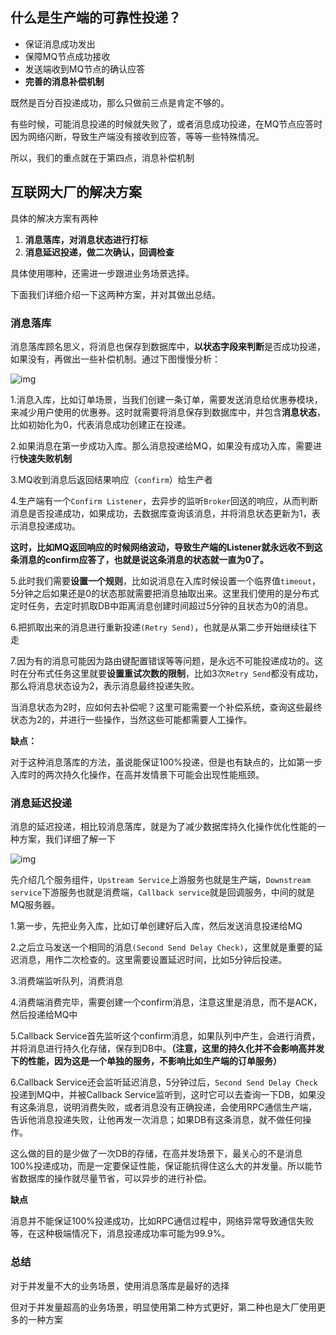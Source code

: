 ## 什么是生产端的可靠性投递？

- 保证消息成功发出
- 保障MQ节点成功接收
- 发送端收到MQ节点的确认应答
- **完善的消息补偿机制**

既然是百分百投递成功，那么只做前三点是肯定不够的。

有些时候，可能消息投递的时候就失败了，或者消息成功投递，在MQ节点应答时因为网络闪断，导致生产端没有接收到应答，等等一些特殊情况。

所以，我们的重点就在于第四点，消息补偿机制

## 互联网大厂的解决方案

具体的解决方案有两种

1. **消息落库，对消息状态进行打标**
2. **消息延迟投递，做二次确认，回调检查**

具体使用哪种，还需进一步跟进业务场景选择。

下面我们详细介绍一下这两种方案，并对其做出总结。

### 消息落库

消息落库顾名思义，将消息也保存到数据库中，**以状态字段来判断**是否成功投递，如果没有，再做出一些补偿机制。通过下图慢慢分析：

![img](../image/14795543-068e2071fe49c204.webp)

1.消息入库，比如订单场景，当我们创建一条订单，需要发送消息给优惠券模块，来减少用户使用的优惠券。这时就需要将消息保存到数据库中，并包含**消息状态**，比如初始化为0，代表消息成功创建正在投递。

2.如果消息在第一步成功入库。那么消息投递给MQ，如果没有成功入库，需要进行**快速失败机制**

3.MQ收到消息后返回结果响应（`confirm`）给生产者

4.生产端有一个`Confirm Listener`，去异步的监听`Broker`回送的响应，从而判断消息是否投递成功，如果成功，去数据库查询该消息，并将消息状态更新为1，表示消息投递成功。

**这时，比如MQ返回响应的时候网络波动，导致生产端的Listener就永远收不到这条消息的confirm应答了，也就是说这条消息的状态就一直为0了。**

5.此时我们需要**设置一个规则**，比如说消息在入库时候设置一个临界值`timeout`，5分钟之后如果还是0的状态那就需要把消息抽取出来。这里我们使用的是分布式定时任务，去定时抓取DB中距离消息创建时间超过5分钟的且状态为0的消息。

6.把抓取出来的消息进行重新投递`(Retry Send)`，也就是从第二步开始继续往下走

7.因为有的消息可能因为路由键配置错误等等问题，是永远不可能投递成功的。这时在分布式任务这里就要**设置重试次数的限制**，比如3次`Retry Send`都没有成功，那么将消息状态设为2，表示消息最终投递失败。

当消息状态为2时，应如何去补偿呢？这里可能需要一个补偿系统，查询这些最终状态为2的，并进行一些操作，当然这些可能都需要人工操作。

**缺点：**

对于这种消息落库的方法，虽说能保证100%投递，但是也有缺点的，比如第一步入库时的两次持久化操作，在高并发情景下可能会出现性能瓶颈。

### 消息延迟投递

消息的延迟投递，相比较消息落库，就是为了减少数据库持久化操作优化性能的一种方案，我们详细了解一下

![img](../image/14795543-326ea699462178e6.webp)

先介绍几个服务组件，`Upstream Service`上游服务也就是生产端，`Downstream service`下游服务也就是消费端，`Callback service`就是回调服务，中间的就是MQ服务器。

1.第一步，先把业务入库，比如订单创建好后入库，然后发送消息投递给MQ

2.之后立马发送一个相同的消息`(Second Send Delay Check)`，这里就是重要的延迟消息，用作二次检查的。这里需要设置延迟时间，比如5分钟后投递。

3.消费端监听队列，消费消息

4.消费端消费完毕，需要创建一个confirm消息，注意这里是消息，而不是ACK，然后投递给MQ中

5.Callback Service首先监听这个confirm消息，如果队列中产生，会进行消费，并将消息进行持久化存储，保存到DB中。**（注意，这里的持久化并不会影响高并发下的性能，因为这是一个单独的服务，不影响比如生产端的订单服务）**

6.Callback Service还会监听延迟消息，5分钟过后，`Second Send Delay Check`投递到MQ中，并被Callback Service监听到，这时它可以去查询一下DB，如果没有这条消息，说明消费失败，或者消息没有正确投递，会使用RPC通信生产端，告诉他消息投递失败，让他再发一次消息；如果DB有这条消息，就不做任何操作。

这么做的目的是少做了一次DB的存储，在高并发场景下，最关心的不是消息100%投递成功，而是一定要保证性能，保证能抗得住这么大的并发量。所以能节省数据库的操作就尽量节省，可以异步的进行补偿。

**缺点**

消息并不能保证100%投递成功，比如RPC通信过程中，网络异常导致通信失败等，在这种极端情况下，消息投递成功率可能为99.9%。

### 总结

对于并发量不大的业务场景，使用消息落库是最好的选择

但对于并发量超高的业务场景，明显使用第二种方式更好，第二种也是大厂使用更多的一种方案